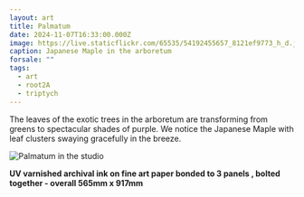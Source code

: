 ```yaml
---
layout: art
title: Palmatum
date: 2024-11-07T16:33:00.000Z
image: https://live.staticflickr.com/65535/54192455657_8121ef9773_h_d.jpg
caption: Japanese Maple in the arboretum
forsale: ""
tags:
  - art
  - root2A
  - triptych
---
```

The leaves of the exotic trees in the arboretum are transforming from greens to spectacular shades of purple. We notice the Japanese Maple with leaf clusters swaying gracefully in the breeze.

![Palmatum in the studio](https://live.staticflickr.com/65535/54293332444_9bc1c49996_h_d.jpg "Palmatum in the studio")

**UV varnished archival ink on fine art paper bonded to 3 panels , bolted together - overall 565mm x 917mm**
